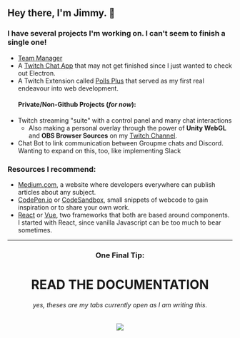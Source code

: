 ## Hey there, I'm <span style="text-color:blue">Jimmy</span>. 👋

### I have **several** projects I'm working on. I can't seem to finish a single one!
  - [Team Manager](https://github.com/devJimmyboy/Team-Manager)
  - A [Twitch Chat App](https://github.com/devJimmyboy/twitch-chat-app) that may not get finished since I just wanted to check out Electron.
  - A Twitch Extension called [Polls Plus](https://github.com/devJimmyboy/) that served as my first real endeavour into web development.
    #### Private/Non-Github Projects (*for now*):
  - Twitch streaming "suite" with a control panel and many chat interactions
    - Also making a personal overlay through the power of **Unity WebGL** and **OBS Browser Sources** on my [Twitch Channel](https://www.twitch.tv/devJimmyboy).
  - Chat Bot to link communication between Groupme chats and Discord. Wanting to expand on this, too, like implementing Slack

### Resources I recommend:
- [Medium.com](https://medium.com), a website where developers everywhere can publish articles about any subject.
- [CodePen.io](https://codepen.io/trending) or [CodeSandbox](https://codesandbox.io/), small snippets of webcode to gain inspiration or to share your own work.
- [React](https://reactjs.org/) or [Vue](https://vuejs.org/), two frameworks that both are based around components. I started with React, since vanilla Javascript can be too much to bear sometimes. 
------
<div align="center">
  <h3>One Final Tip:</h3>
  <h1><strong>READ THE DOCUMENTATION</strong></h1>
</div>
  
  ###### <div align="center">yes, theses are my tabs currently open as I am writing this.</div>

<div align="center">
  <img src="https://user-images.githubusercontent.com/15599091/118597252-0e5c0b00-b772-11eb-838e-44b1e4cd13d4.png"/>
</div>


<!--
**devJimmyboy/devJimmyboy** is a ✨ _special_ ✨ repository because its `README.md` (this file) appears on your GitHub profile.

Here are some ideas to get you started:

- 🔭 I’m currently working on ...
- 🌱 I’m currently learning ...
- 👯 I’m looking to collaborate on ...
- 🤔 I’m looking for help with ...
- 💬 Ask me about ...
- 📫 How to reach me: ...
- 😄 Pronouns: ...
- ⚡ Fun fact: ...
-->
